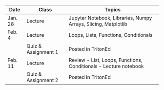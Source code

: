 | **Date** | **Class**                      |   **Topics**                     |
|----------|--------------------------------|----------------------------------|
| Jan. 28  | Lecture                        | Jupyter Notebook, Libraries, Numpy Arrays, Slicing, Matplotlib              |                        
| Feb. 4   | Lecture                        | Loops, Lists, Functions, Conditionals |
|          | Quiz & Assignment 1             | Posted in TritonEd                 |
| Feb. 11  | Lecture                        |    Review - List, Loops, Functions, Conditionals - Lecture notebook                           |
|          | Quiz & Assignment 2             | Posted in TritonEd                 |

